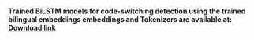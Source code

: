 #### Trained BiLSTM models for code-switching detection using the trained bilingual embeddings embeddings and Tokenizers are available at: [Download link](https://drive.google.com/file/uc?export=view&id=1pekQukGRnmPGpXFgQBC-c8k1TtZXweBP)

